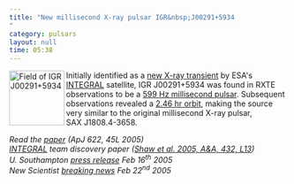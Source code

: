 ```yaml
---
title: "New millisecond X-ray pulsar IGR&nbsp;J00291+5934"
category: pulsars
layout: null
time: 05:38
---
```

<!-- header generated from blosxom format post; make_header.pl 23.1.2022 -->
<p>
<!-- created by convert.pl on Tue Jan 31 00:48:39 EST 2012 -->
<!-- converted from ../2004/12/new-millisecond-x-ray-pulsar.html -->
<!-- Post timestamp Tuesday, December 07, 2004 3:38 PM -->
<!-- touch -t 200412071538 -->
<!-- Labels: 2004, papers, press, pulsars -->
      <a href="http://www.astro.caltech.edu/~derekfox/igrj00291+5934/"><img src="http://photos2.flickr.com/1988043_ee710f566d_o.jpg" width="100" height="99" alt="Field of IGR J00291+5934" align="left"></a>Initially identified as a <a href="http://www.astronomerstelegram.org/?read=352">new X-ray transient</a> by ESA's <a href="http://sci.esa.int/science-e/www/area/index.cfm?fareaid=21">INTEGRAL</a> satellite, IGR&nbsp;J00291+5934 was found in RXTE observations to be a <a href="http://www.astronomerstelegram.org/?read=353">599&nbsp;Hz millisecond pulsar</a>. Subsequent observations revealed a <a href="http://www.astronomerstelegram.org/?read=360">2.46&nbsp;hr orbit</a>, making the source very similar to the original millisecond X-ray pulsar, SAX&nbsp;J1808.4-3658. 
<p>
<em>
<!-- href="http://www.ph.unimelb.edu.au/~duncang/docs/galloway.pdf" Presentation (PDF file) to the href="http://texasatstanford.slac.stanford.edu" 22nd Texas Symposium on Relativistic Astrophysics at Stanford, Dec 17th 2004-->
Read the <a href="http://adsabs.harvard.edu/cgi-bin/nph-bib_query?bibcode=2005ApJ...622L..45G&amp;db_key=AST&amp;high=412ce1903416663">paper</a> (ApJ 622, 45L 2005)
<!-- submitted to ApJL Jan 4th 2005--> <br>
<a href="http://astro.estec.esa.nl/SA-general/Projects/Integral/integral.html">INTEGRAL</a> team discovery paper (<a href="http://www.edpsciences.org/papers/aa/full/2005/10/aagl161/aagl161.html">Shaw et al. 2005, A&A, 432, L13</a>)<br>
U. Southampton <a href="http://www.soton.ac.uk/Press/PressReleases/Name,5288,en.php">press release</a> Feb 16<sup>th</sup> 2005<br>
New Scientist
<a href="http://www.newscientist.com/article.ns?id=dn7052">breaking news</a> Feb 22<sup>nd</sup> 2005
</em>
